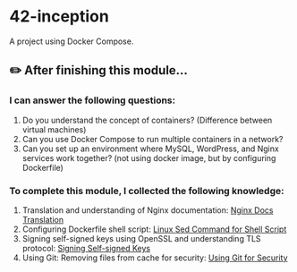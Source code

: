 # 42-inception
A project using Docker Compose.

## ✏️ After finishing this module...

### I can answer the following questions:
1. Do you understand the concept of containers? (Difference between virtual machines)
2. Can you use Docker Compose to run multiple containers in a network?
3. Can you set up an environment where MySQL, WordPress, and Nginx services work together?
     (not using docker image, but by configuring Dockerfile)

### To complete this module, I collected the following knowledge:
1. Translation and understanding of Nginx documentation: [Nginx Docs Translation](https://ebang.tistory.com/106)
2. Configuring Dockerfile shell script: [Linux Sed Command for Shell Script](https://ebang.tistory.com/107)
3. Signing self-signed keys using OpenSSL and understanding TLS protocol: [Signing Self-signed Keys](https://ebang.tistory.com/105)
4. Using Git: Removing files from cache for security: [Using Git for Security](https://ebang.tistory.com/108)
